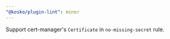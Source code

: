```yaml
---
"@kosko/plugin-lint": minor
---
```


Support cert-manager's `Certificate` in `no-missing-secret` rule.
